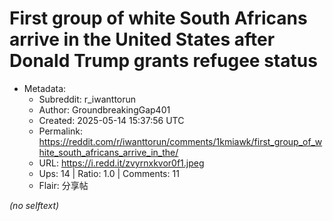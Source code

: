 # First group of white South Africans arrive in the United States after Donald Trump grants refugee status

- Metadata:
  - Subreddit: r_iwanttorun
  - Author: GroundbreakingGap401
  - Created: 2025-05-14 15:37:56 UTC
  - Permalink: https://reddit.com/r/iwanttorun/comments/1kmiawk/first_group_of_white_south_africans_arrive_in_the/
  - URL: https://i.redd.it/zvyrnxkvor0f1.jpeg
  - Ups: 14 | Ratio: 1.0 | Comments: 11
  - Flair: 分享帖

_(no selftext)_
